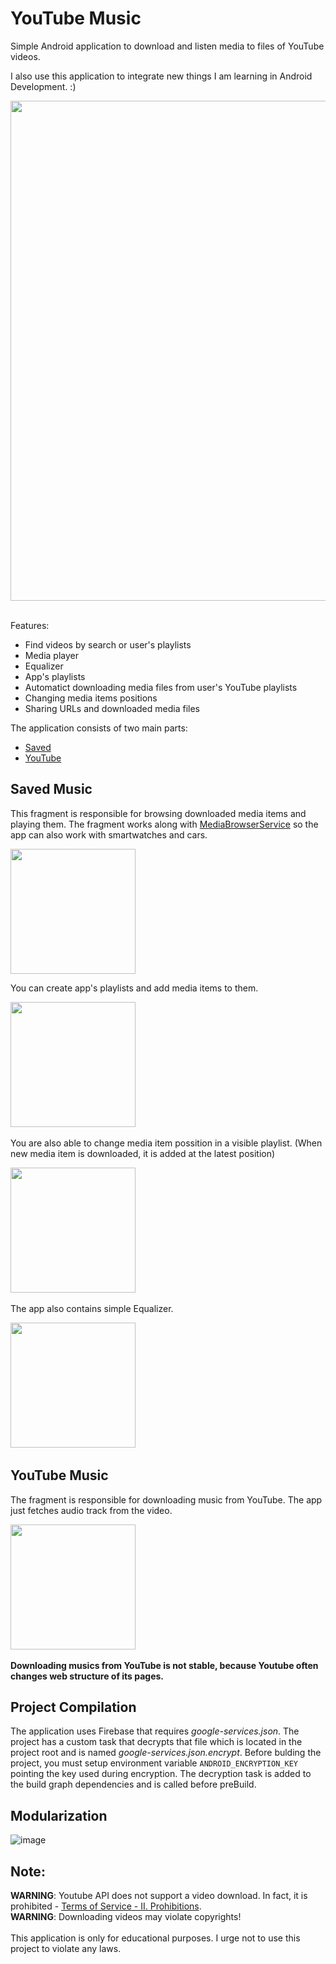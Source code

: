 # YouTube Music
Simple Android application to download and listen media to files of YouTube videos.

I also use this application to integrate new things I am learning in Android Development. :)

<img src="https://user-images.githubusercontent.com/39415360/236561994-3c85cb27-deb6-4a8c-b98e-c6468652c06e.png" width=800>&nbsp;

Features:
* Find videos by search or user's playlists
* Media player
* Equalizer
* App's playlists
* Automatict downloading media files from user's YouTube playlists
* Changing media items positions
* Sharing URLs and downloaded media files

The application consists of two main parts: 
* [Saved](#saved_music)
* [YouTube](#youtube_music_downloader)

## <a name="saved_music"></a> Saved Music
This fragment is responsible for browsing downloaded media items and playing them. The fragment works along with [MediaBrowserService](https://developer.android.com/guide/topics/media-apps/audio-app/building-an-audio-app) so the app can also work with smartwatches and cars.

<img src="https://user-images.githubusercontent.com/39415360/236562935-c4fa4af4-41be-480f-9843-1784318ae02b.gif" width=200>

You can create app's playlists and add media items to them.

<img src="https://user-images.githubusercontent.com/39415360/236565257-5c61becf-9c16-44dd-9912-dad4069f5c3b.gif" width=200>&nbsp;

You are also able to change media item possition in a visible playlist. (When new media item is downloaded, it is added at the latest position)

<img src="https://user-images.githubusercontent.com/39415360/236566406-1617f4f1-e69f-4ea6-aee0-a1e95dee14d2.gif" width=200>&nbsp;

The app also contains simple Equalizer.

<img src="https://user-images.githubusercontent.com/39415360/236566847-391d969a-d53c-4e69-92dc-1fdad791ecec.gif" width=200>&nbsp;

## <a name="youtube_music_downloader"></a> YouTube Music
The fragment is responsible for downloading music from YouTube. The app just fetches audio track from the video.

<img src="https://user-images.githubusercontent.com/39415360/236569458-f6a23bd7-5a5e-4f5b-b0eb-50c337df934b.gif" width=200>&nbsp;

**Downloading musics from YouTube is **not stable**, because Youtube often changes web structure of its pages.**

## Project Compilation
The application uses Firebase that requires _google-services.json_. The project has a custom task that decrypts that file which is located in the project root
and is named _google-services.json.encrypt_. Before bulding the project, you must setup environment variable `ANDROID_ENCRYPTION_KEY` pointing the key used during
encryption. The decryption task is added to the build graph dependencies and is called before preBuild.

## Modularization
![image](https://user-images.githubusercontent.com/39415360/230973497-66c2872c-d180-40b4-9118-536a6fab1648.png)

## Note:
**WARNING**: Youtube API does not support a video download. In fact, it is prohibited - [Terms of Service - II. Prohibitions](https://developers.google.com/youtube/terms/api-services-terms-of-service). 
<br>**WARNING**: Downloading videos may violate copyrights! 
<br><br>This application is only for educational purposes. I urge not to use this project to violate any laws.
